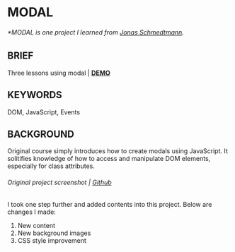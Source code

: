 # MODAL

###### \*MODAL is one project I learned from [Jonas Schmedtmann](https://www.udemy.com/course/the-complete-javascript-course/?referralCode=87FE8B1039A68106DEE5).

## BRIEF

Three lessons using modal | [**DEMO**](https://howiework.github.io/Modal/)

## KEYWORDS

DOM, JavaScript, Events

## BACKGROUND

Original course simply introduces how to create modals using JavaScript. It solitifies knowledge of how to access and manipulate DOM elements, especially for class attributes.

###### Original project screenshot | [Github](FIXME)

I took one step further and added contents into this project. Below are changes I made:

1. New content
2. New background images
3. CSS style improvement
